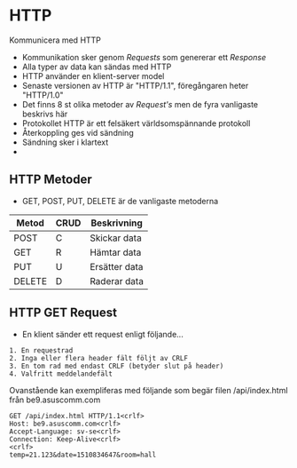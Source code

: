 # HTTP
Kommunicera med HTTP
* Kommunikation sker genom _Requests_ som genererar ett _Response_
* Alla typer av data kan sändas med HTTP
* HTTP använder en klient-server model
* Senaste versionen av HTTP är "HTTP/1.1", föregångaren heter "HTTP/1.0"
* Det finns 8 st olika metoder av _Request's_ men de fyra vanligaste beskrivs här
* Protokollet HTTP är ett felsäkert världsomspännande protokoll
* Återkoppling ges vid sändning
* Sändning sker i klartext
* 
## HTTP Metoder
* GET, POST, PUT, DELETE är de vanligaste metoderna

| Metod  | CRUD | Beskrivning   |
|--------|------|---------------|
| POST   | C    | Skickar data  |
| GET    | R    | Hämtar data   |
| PUT    | U    | Ersätter data |
| DELETE | D    | Raderar data  |

## HTTP GET Request
* En klient sänder ett request enligt följande...
```
1. En requestrad
2. Inga eller flera header fält följt av CRLF
3. En tom rad med endast CRLF (betyder slut på header)
4. Valfritt meddelandefält
```
Ovanstående kan exempliferas med följande som begär filen /api/index.html från be9.asuscomm.com
```
GET /api/index.html HTTP/1.1<crlf>
Host: be9.asuscomm.com<crlf>
Accept-Language: sv-se<crlf>
Connection: Keep-Alive<crlf>
<crlf>
temp=21.123&date=1510834647&room=hall
```
